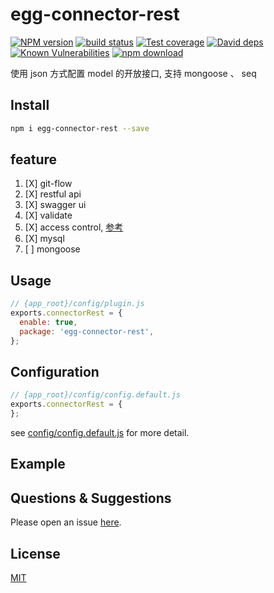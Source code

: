 # egg-connector-rest

[![NPM version][npm-image]][npm-url]
[![build status][travis-image]][travis-url]
[![Test coverage][codecov-image]][codecov-url]
[![David deps][david-image]][david-url]
[![Known Vulnerabilities][snyk-image]][snyk-url]
[![npm download][download-image]][download-url]

[npm-image]: https://img.shields.io/npm/v/egg-connector-rest.svg?style=flat-square
[npm-url]: https://npmjs.org/package/egg-connector-rest
[travis-image]: https://img.shields.io/travis/eggjs/egg-connector-rest.svg?style=flat-square
[travis-url]: https://travis-ci.org/eggjs/egg-connector-rest
[codecov-image]: https://img.shields.io/codecov/c/github/eggjs/egg-connector-rest.svg?style=flat-square
[codecov-url]: https://codecov.io/github/eggjs/egg-connector-rest?branch=master
[david-image]: https://img.shields.io/david/eggjs/egg-connector-rest.svg?style=flat-square
[david-url]: https://david-dm.org/eggjs/egg-connector-rest
[snyk-image]: https://snyk.io/test/npm/egg-connector-rest/badge.svg?style=flat-square
[snyk-url]: https://snyk.io/test/npm/egg-connector-rest
[download-image]: https://img.shields.io/npm/dm/egg-connector-rest.svg?style=flat-square
[download-url]: https://npmjs.org/package/egg-connector-rest

使用 json 方式配置 model 的开放接口, 支持 mongoose 、 seq

## Install

```bash
npm i egg-connector-rest --save
```

## feature

1. [X] git-flow
2. [X] restful api
3. [X] swagger ui
4. [X] validate
5. [X] access control, [参考](https://loopback.io/doc/en/lb3/Remote-methods#adding-acls-to-remote-methods)
6. [X] mysql
7. [ ] mongoose

## Usage

```js
// {app_root}/config/plugin.js
exports.connectorRest = {
  enable: true,
  package: 'egg-connector-rest',
};
```

## Configuration

```js
// {app_root}/config/config.default.js
exports.connectorRest = {
};
```

see [config/config.default.js](config/config.default.js) for more detail.

## Example

<!-- example here -->

## Questions & Suggestions

Please open an issue [here](https://github.com/eggjs/egg/issues).

## License

[MIT](LICENSE)
